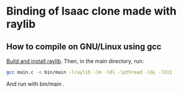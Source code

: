 # Binding of Isaac clone made with raylib
## How to compile on GNU/Linux using gcc
[Build and install raylib](https://github.com/raysan5/raylib?tab=readme-ov-file#build-and-installation). Then, in the main directory, run:
```sh
gcc main.c -o bin/main -lraylib -lm -ldl -lpthread -lGL -lX11
```
And run with bin/main .

